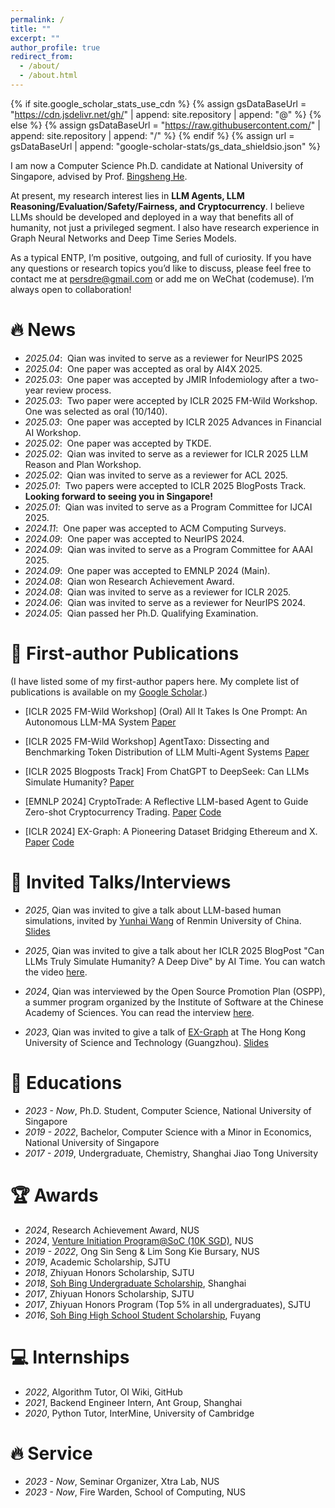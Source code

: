 ```yaml
---
permalink: /
title: ""
excerpt: ""
author_profile: true
redirect_from: 
  - /about/
  - /about.html
---
```


{% if site.google_scholar_stats_use_cdn %}
{% assign gsDataBaseUrl = "https://cdn.jsdelivr.net/gh/" | append: site.repository | append: "@" %}
{% else %}
{% assign gsDataBaseUrl = "https://raw.githubusercontent.com/" | append: site.repository | append: "/" %}
{% endif %}
{% assign url = gsDataBaseUrl | append: "google-scholar-stats/gs_data_shieldsio.json" %}

<span class='anchor' id='about-me'></span>

I am now a Computer Science Ph.D. candidate at National University of Singapore, advised by Prof. [Bingsheng He](https://www.comp.nus.edu.sg/~hebs/). 

At present, my research interest lies in **LLM Agents, LLM Reasoning/Evaluation/Safety/Fairness, and Cryptocurrency**. I believe LLMs should be developed and deployed in a way that benefits all of humanity, not just a privileged segment. I also have research experience in Graph Neural Networks and Deep Time Series Models. 

As a typical ENTP, I’m positive, outgoing, and full of curiosity. If you have any questions or research topics you’d like to discuss, please feel free to contact me at persdre@gmail.com or add me on WeChat (codemuse). I’m always open to collaboration! 

# 🔥 News
- *2025.04*: &nbsp;Qian was invited to serve as a reviewer for NeurIPS 2025
- *2025.04*: &nbsp;One paper was accepted as oral by AI4X 2025.
- *2025.03*: &nbsp;One paper was accepted by JMIR Infodemiology after a two-year review process.
- *2025.03*: &nbsp;Two paper were accepted by ICLR 2025 FM-Wild Workshop. One was selected as oral (10/140).
- *2025.03*: &nbsp;One paper was accepted by ICLR 2025 Advances in Financial AI Workshop.
- *2025.02*: &nbsp;One paper was accepted by TKDE.
- *2025.02*: &nbsp;Qian was invited to serve as a reviewer for ICLR 2025 LLM Reason and Plan Workshop.
- *2025.02*: &nbsp;Qian was invited to serve as a reviewer for ACL 2025.
- *2025.01*: &nbsp;Two papers were accepted to ICLR 2025 BlogPosts Track. **Looking forward to seeing you in Singapore!**
- *2025.01*: &nbsp;Qian was invited to serve as a Program Committee for IJCAI 2025.
- *2024.11*: &nbsp;One paper was accepted to ACM Computing Surveys.
- *2024.09*: &nbsp;One paper was accepted to NeurIPS 2024.
- *2024.09*: &nbsp;Qian was invited to serve as a Program Committee for AAAI 2025.
- *2024.09*: &nbsp;One paper was accepted to EMNLP 2024 (Main).
- *2024.08*: &nbsp;Qian won Research Achievement Award.
- *2024.08*: &nbsp;Qian was invited to serve as a reviewer for ICLR 2025.
- *2024.06*: &nbsp;Qian was invited to serve as a reviewer for NeurIPS 2024.
- *2024.05*: &nbsp;Qian passed her Ph.D. Qualifying Examination.

# 📝 First-author Publications 

(I have listed some of my first-author papers here. My complete list of publications is available on my [Google Scholar](https://scholar.google.com/citations?user=KAGrBdoAAAAJ).)

- [ICLR 2025 FM-Wild Workshop] (Oral) All It Takes Is One Prompt: An Autonomous LLM-MA System [Paper](https://openreview.net/forum?id=mSKj2bCWRr&referrer=%5BAuthor%20Console%5D(%2Fgroup%3Fid%3DICLR.cc%2F2025%2FWorkshop%2FFM-Wild%2FAuthors%23your-submissions))

- [ICLR 2025 FM-Wild Workshop] AgentTaxo: Dissecting and Benchmarking Token Distribution of LLM Multi-Agent Systems [Paper](https://openreview.net/forum?id=0iLbiYYIpC&referrer=%5BAuthor%20Console%5D(%2Fgroup%3Fid%3DICLR.cc%2F2025%2FWorkshop%2FFM-Wild%2FAuthors%23your-submissions))


- [ICLR 2025 Blogposts Track] From ChatGPT to DeepSeek: Can LLMs Simulate Humanity? [Paper](https://arxiv.org/pdf/2502.18210) 

- [EMNLP 2024] CryptoTrade: A Reflective LLM-based Agent to Guide Zero-shot Cryptocurrency Trading. [Paper](https://aclanthology.org/2024.emnlp-main.63.pdf) [Code](https://github.com/Xtra-Computing/CryptoTrade)

- [ICLR 2024] EX-Graph: A Pioneering Dataset Bridging Ethereum and X. [Paper](https://openreview.net/forum?id=juE0rWGCJW) [Code](https://github.com/Persdre/EX-Graph)

# 💬 Invited Talks/Interviews
- *2025*, Qian was invited to give a talk about LLM-based human simulations, invited by [Yunhai Wang](https://www.yunhaiwang.net/) of Renmin University of China. [Slides](https://docs.google.com/presentation/d/1o1QLzx59E2pbUxGg935crnCGPt-fww4nTpRZ5KONi_w/edit?usp=sharing)
  
- *2025*, Qian was invited to give a talk about her ICLR 2025 BlogPost "Can LLMs Truly Simulate Humanity? A Deep Dive" by AI Time. You can watch the video [here](https://www.bilibili.com/video/BV1JuRPYRECM/?share_source=copy_web&vd_source=cc8bcf9a00d3f9ba43eb256a2c7068bd).


- *2024*, Qian was interviewed by the Open Source Promotion Plan (OSPP), a summer program organized by the Institute of Software at the Chinese Academy of Sciences. You can read the interview [here](https://mp.weixin.qq.com/s/MWJtW-cB_wXkXHsOHy2m3Q).


- *2023*, Qian was invited to give a talk of [EX-Graph](https://arxiv.org/abs/2310.01015) at The Hong Kong University of Science and Technology (Guangzhou). [Slides](https://drive.google.com/file/d/1Iy7wUvbZ-Z-7dLvlEY0CupCVrPX5GbyL/view?usp=sharing)

# 📖 Educations

- *2023 - Now*, Ph.D. Student, Computer Science, National University of Singapore
- *2019 - 2022*, Bachelor, Computer Science with a Minor in Economics, National University of Singapore
- *2017 - 2019*, Undergraduate, Chemistry, Shanghai Jiao Tong University

# 🏆 Awards
- *2024*, Research Achievement Award, NUS
- *2024*, [Venture Initiation Program@SoC (10K SGD)](https://www.comp.nus.edu.sg/entrepreneurship/awards/iepsoc/), NUS
- *2019 - 2022*, Ong Sin Seng & Lim Song Kie Bursary, NUS
- *2019*, Academic Scholarship, SJTU
- *2018*, Zhiyuan Honors Scholarship, SJTU
- *2018*, [Soh Bing Undergraduate Scholarship](https://en.wikipedia.org/wiki/Shuping_Scholarship), Shanghai
- *2017*, Zhiyuan Honors Scholarship, SJTU
- *2017*, Zhiyuan Honors Program (Top 5% in all undergraduates), SJTU
- *2016*, [Soh Bing High School Student Scholarship](https://baike.baidu.com/item/%E5%8F%94%E8%98%8B%E5%A5%96%E5%AD%A6%E9%87%91/15518392), Fuyang

# 💻 Internships

- *2022*, Algorithm Tutor, OI Wiki, GitHub
- *2021*, Backend Engineer Intern, Ant Group, Shanghai
- *2020*, Python Tutor, InterMine, University of Cambridge

# 🔥 Service
- *2023 - Now*, Seminar Organizer, Xtra Lab, NUS
- *2023 - Now*, Fire Warden, School of Computing, NUS